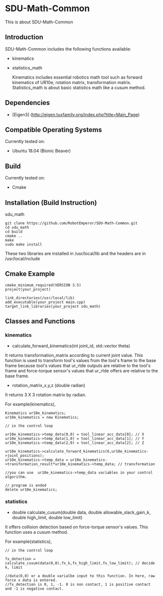 # SDU-Math-Common
This is about SDU-Math-Common

## Introduction ##
SDU-Math-Common includes the following functions available: 

* kinematics

* statistics_math 

  Kinematics includes essential robotics math tool such as forward kinematics of UR10e, rotation matrix, transformation matrix. Statistics_math is about basic statistics math like a cusum method. 

## Dependencies ##
* [Eigen3] (http://eigen.tuxfamily.org/index.php?title=Main_Page)

## Compatible Operating Systems ##
  Currently tested on:

* Ubuntu 18.04 (Bionic Beaver)

## Build ##
  Currently tested on:

* Cmake 

## Installation (Build Instruction) ##

  sdu_math

    git clone https://github.com/RobotEmperor/SDU-Math-Common.git
    cd sdu_math
    cd build
    cmake ..
    make 
    sudo make install 
    
  These two libraries are installed in /usr/local/lib and the headers are in /usr/local/include
  
## Cmake Example ## 

    cmake_minimum_required(VERSION 3.5)
    project(your_project)
    
    link_directories(/usr/local/lib)
    add_executable(your_project main.cpp)
    target_link_libraries(your_project sdu_math)


## Classes and Functions ##

  ### kinematics ###
  
  * calculate_forward_kinematics(int joint_id, std::vector<double> theta)
  
  It returns transformation_matrix according to current joint value. This function is used to transform tool's values from the tool's frame to the base frame because tool's values that ur_rtde outputs are relative to the tool's frame and force-torque sensor's values that ur_rtde offers are relative to the base frame.  
  
  * rotation_matrix_x,y,z (double radian)
  
  It returns 3 X 3 rotation matrix by radian.
  
For example(kinematics),

    Kinematics ur10e_kinematics;
    ur10e_kinematics = new Kinematics; 
    
    // in the control loop
    
    ur10e_kinematics->temp_data(0,0) = tool_linear_acc_data[0]; // X
    ur10e_kinematics->temp_data(1,0) = tool_linear_acc_data[1]; // Y
    ur10e_kinematics->temp_data(2,0) = tool_linear_acc_data[2]; // Z
    
    ur10e_kinematics->calculate_forward_kinematics(6,ur10e_kinematics->joint_positions);
    ur10e_kinematics->temp_data = ur10e_kinematics->transformation_result*ur10e_kinematics->temp_data; // transformation
  
    //you can use  ur10e_kinematics->temp_data variables in your control algorithm.
  
    // program is ended 
    delete ur10e_kinematics;
    
    
    
  ### statistics ###
  
  * double calculate_cusum(double data, double allowable_slack_gain_k, double high_limit, double low_limit)
  
  It offers collision detection based on force-torque sensor's values. This function uses a cusum method. 
  
For example(statistics),

    // in the control loop 
    
    fx_detection = calculate_cusum(data(0,0),fx_k,fx_high_limit,fx_low_limit); // decide k, limit
    
    //data(0,0) or a double varialbe input to this function. In here, raw force x data is entered.
    //fx_detection is 0, 1, -1. 0 is non contact, 1 is positive contact and -1 is negative contact. 
    
    
    
  
  

